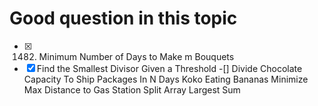 # Good question in this topic 
-[x] 1482. Minimum Number of Days to Make m Bouquets
-[x] Find the Smallest Divisor Given a Threshold
-[] Divide Chocolate
Capacity To Ship Packages In N Days
Koko Eating Bananas
Minimize Max Distance to Gas Station
Split Array Largest Sum